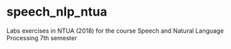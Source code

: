 # speech_nlp_ntua
Labs exercises in NTUA (2018) for the course Speech and Natural Language Processing 7th semester
